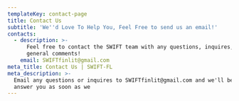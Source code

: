 ```yaml
---
templateKey: contact-page
title: Contact Us
subtitle: 'We''d Love To Help You, Feel Free to send us an email!'
contacts:
  - description: >-
      Feel free to contact the SWIFT team with any questions, inquires, or
      general comments!
    email: SWIFTfinlit@gmail.com
meta_title: Contact Us | SWIFT-FL
meta_description: >-
  Email any questions or inquires to SWIFTfinlit@gmail.com and we'll be sure to
  answer you as soon as we
---
```



